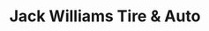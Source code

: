 ---
title: "Jack Williams Tire & Auto"
url: /brodheadsville/jack-williams-tire-and-auto/
shop: car repair
---